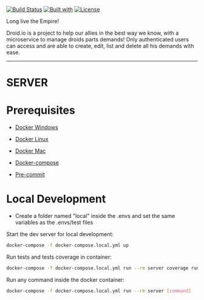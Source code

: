 [![Build Status](https://travis-ci.com/lucasOlivio/droid.io.svg?branch=master)](https://travis-ci.com/github/lucasOlivio/droid.io)
[![Built with](https://img.shields.io/badge/Built_with-Cookiecutter_Django_Rest-F7B633.svg)](https://github.com/agconti/cookiecutter-django-rest)
[![License](https://img.shields.io/npm/l/react-native-smart-badge.svg)](https://github.com/lucasOlivio/droidio/blob/master/LICENSE)

Long live the Empire!

Droid.io is a project to help our allies in the best way we know, with a microservice to manage droids parts demands!
Only authenticated users can access and are able to create, edit, list and delete all his demands with ease.

------------------------------------------------------------------------------------------------------------------------
# SERVER

# Prerequisites

- [Docker Windows](https://docs.docker.com/docker-for-windows/install/)
- [Docker Linux](https://docs.docker.com/engine/install/)
- [Docker Mac](https://docs.docker.com/docker-for-mac/install/)

- [Docker-compose](https://docs.docker.com/compose/install/)

- [Pre-commit](https://pre-commit.com/#install)

# Local Development

- Create a folder named "local" inside the .envs and set the same variables as the .envs/test files

Start the dev server for local development:
```bash
docker-compose -f docker-compose.local.yml up
```

Run tests and tests coverage in container:

```bash
docker-compose -f docker-compose.local.yml run --rm server coverage run -m pytest
```

Run any command inside the docker container:

```bash
docker-compose -f docker-compose.local.yml run --rm server [command]
```
